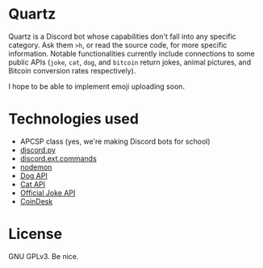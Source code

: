 # Quartz
Quartz is a Discord bot whose capabilities don't fall into any specific category. Ask them `>h`, or read the source code, for more specific information. Notable functionalities currently include connections to some public APIs (`joke`, `cat`, `dog`, and `bitcoin` return jokes, animal pictures, and Bitcoin conversion rates respectively).

I hope to be able to implement emoji uploading soon.  

# Technologies used
- APCSP class (yes, we're making Discord bots for school)
- [discord.py](https://discordpy.readthedocs.io/en/latest/index.html)
- [discord.ext.commands](https://discordpy.readthedocs.io/en/latest/ext/commands/index.html)
- [nodemon](https://nodemon.io/)
- [Dog API](https://dog.ceo/dog-api/)
- [Cat API](https://thecatapi.com/)
- [Official Joke API](https://official-joke-api.appspot.com/)
- [CoinDesk](https://api.coindesk.com/v1/bpi/currentprice.json)

# License
GNU GPLv3. Be nice. 
